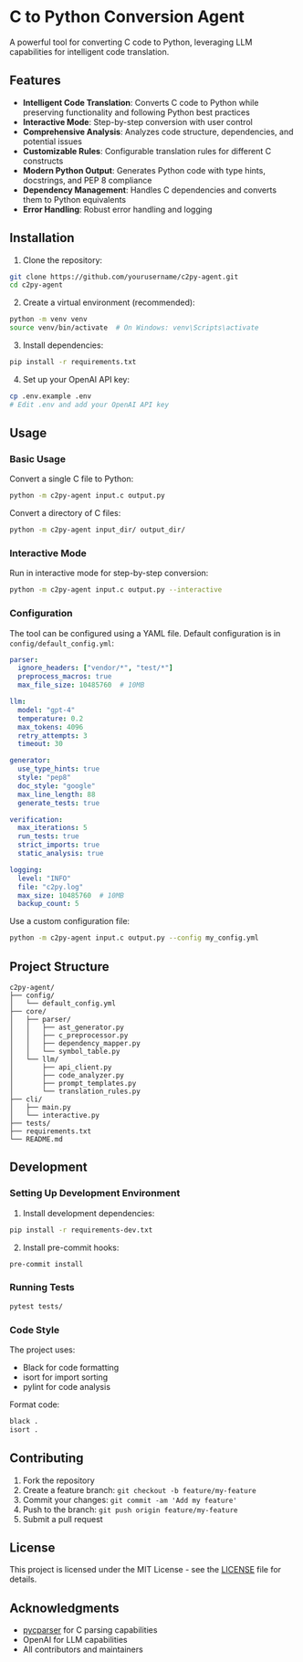 # C to Python Conversion Agent

A powerful tool for converting C code to Python, leveraging LLM capabilities for intelligent code translation.

## Features

- **Intelligent Code Translation**: Converts C code to Python while preserving functionality and following Python best practices
- **Interactive Mode**: Step-by-step conversion with user control
- **Comprehensive Analysis**: Analyzes code structure, dependencies, and potential issues
- **Customizable Rules**: Configurable translation rules for different C constructs
- **Modern Python Output**: Generates Python code with type hints, docstrings, and PEP 8 compliance
- **Dependency Management**: Handles C dependencies and converts them to Python equivalents
- **Error Handling**: Robust error handling and logging

## Installation

1. Clone the repository:
```bash
git clone https://github.com/yourusername/c2py-agent.git
cd c2py-agent
```

2. Create a virtual environment (recommended):
```bash
python -m venv venv
source venv/bin/activate  # On Windows: venv\Scripts\activate
```

3. Install dependencies:
```bash
pip install -r requirements.txt
```

4. Set up your OpenAI API key:
```bash
cp .env.example .env
# Edit .env and add your OpenAI API key
```

## Usage

### Basic Usage

Convert a single C file to Python:
```bash
python -m c2py-agent input.c output.py
```

Convert a directory of C files:
```bash
python -m c2py-agent input_dir/ output_dir/
```

### Interactive Mode

Run in interactive mode for step-by-step conversion:
```bash
python -m c2py-agent input.c output.py --interactive
```

### Configuration

The tool can be configured using a YAML file. Default configuration is in `config/default_config.yml`:

```yaml
parser:
  ignore_headers: ["vendor/*", "test/*"]
  preprocess_macros: true
  max_file_size: 10485760  # 10MB

llm:
  model: "gpt-4"
  temperature: 0.2
  max_tokens: 4096
  retry_attempts: 3
  timeout: 30

generator:
  use_type_hints: true
  style: "pep8"
  doc_style: "google"
  max_line_length: 88
  generate_tests: true

verification:
  max_iterations: 5
  run_tests: true
  strict_imports: true
  static_analysis: true

logging:
  level: "INFO"
  file: "c2py.log"
  max_size: 10485760  # 10MB
  backup_count: 5
```

Use a custom configuration file:
```bash
python -m c2py-agent input.c output.py --config my_config.yml
```

## Project Structure

```
c2py-agent/
├── config/
│   └── default_config.yml
├── core/
│   ├── parser/
│   │   ├── ast_generator.py
│   │   ├── c_preprocessor.py
│   │   ├── dependency_mapper.py
│   │   └── symbol_table.py
│   └── llm/
│       ├── api_client.py
│       ├── code_analyzer.py
│       ├── prompt_templates.py
│       └── translation_rules.py
├── cli/
│   ├── main.py
│   └── interactive.py
├── tests/
├── requirements.txt
└── README.md
```

## Development

### Setting Up Development Environment

1. Install development dependencies:
```bash
pip install -r requirements-dev.txt
```

2. Install pre-commit hooks:
```bash
pre-commit install
```

### Running Tests

```bash
pytest tests/
```

### Code Style

The project uses:
- Black for code formatting
- isort for import sorting
- pylint for code analysis

Format code:
```bash
black .
isort .
```

## Contributing

1. Fork the repository
2. Create a feature branch: `git checkout -b feature/my-feature`
3. Commit your changes: `git commit -am 'Add my feature'`
4. Push to the branch: `git push origin feature/my-feature`
5. Submit a pull request

## License

This project is licensed under the MIT License - see the [LICENSE](LICENSE) file for details.

## Acknowledgments

- [pycparser](https://github.com/eliben/pycparser) for C parsing capabilities
- OpenAI for LLM capabilities
- All contributors and maintainers 
